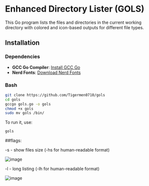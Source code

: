 # Enhanced Directory Lister (GOLS)

This Go program lists the files and directories in the current working directory with colored and icon-based outputs for different file types.

## Installation

### Dependencies
- **GCC Go Compiler**: [Install GCC Go](https://go.dev/doc/install/gccgo)
- **Nerd Fonts**: [Download Nerd Fonts](https://www.nerdfonts.com/font-downloads)

### Bash
```bash
git clone https://github.com/Tigermen0710/gols
cd gols
gccgo gols.go -o gols
chmod +x gols
sudo mv gols /bin/
```

To run it, use:
```bash
gols
```
##flags:

-s  - show files size (-hs for human-readable format)

![image](https://github.com/user-attachments/assets/433e18af-b869-4bfc-982a-6528341895a9)

-l  - long listing (-lh for human-readable format)

![image](https://github.com/user-attachments/assets/98a41e56-92b5-46ad-8780-e3c611476207)
